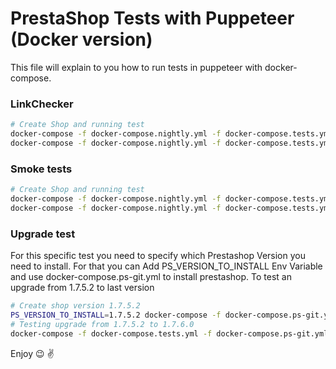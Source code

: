 # PrestaShop Tests with Puppeteer (Docker version)
This file will explain to you how to run tests in puppeteer with docker-compose.

### LinkChecker

```bash
# Create Shop and running test
docker-compose -f docker-compose.nightly.yml -f docker-compose.tests.yml up --build
docker-compose -f docker-compose.nightly.yml -f docker-compose.tests.yml exec -e COMMAND="linkchecker" tests bash /tmp/run-tests.sh
```

### Smoke tests

```bash
# Create Shop and running test
docker-compose -f docker-compose.nightly.yml -f docker-compose.tests.yml up --build
docker-compose -f docker-compose.nightly.yml -f docker-compose.tests.yml exec -e COMMAND="smoke-tests" tests bash /tmp/run-tests.sh
```
### Upgrade test
For this specific test you need to specify which Prestashop Version you need to install.
For that you can Add PS_VERSION_TO_INSTALL Env Variable and use docker-compose.ps-git.yml to install prestashop.
To test an upgrade from 1.7.5.2 to last version

```bash
# Create shop version 1.7.5.2
PS_VERSION_TO_INSTALL=1.7.5.2 docker-compose -f docker-compose.ps-git.yml -f docker-compose.tests.yml up --build
# Testing upgrade from 1.7.5.2 to 1.7.6.0
docker-compose -f docker-compose.tests.yml -f docker-compose.ps-git.yml exec -e COMMAND="specific-test" -e PS_VERSION="1.7.6.0" -e TEST_PATH="upgrade/upgradeShop" tests bash /tmp/run-tests.sh
```

Enjoy :wink: :v:
